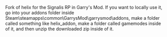 Fork of helix for the Signalis RP in Garry's Mod.
If you want to locally use it, go into your addons folder inside Steam\steamapps\common\GarrysMod\garrysmod\addons, make a folder called something like helix_addon, make a folder called gamemodes inside of it, and then unzip the downloaded zip inside of it.
